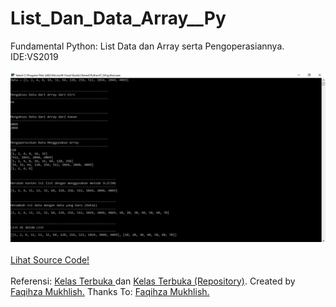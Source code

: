 # List_Dan_Data_Array__Py
Fundamental Python: List Data dan Array serta Pengoperasiannya. IDE:VS2019<br><br>
<img src="https://github.com/RizkyKhapidsyah/List_Dan_Data_Array__Py/blob/master/result/Capture.PNG"><br><br>
<a href="https://github.com/RizkyKhapidsyah/List_Dan_Data_Array__Py/blob/master/List_Dan_Data_Array__Py.py">Lihat Source Code!</a><br><br>
Referensi: <a href="https://www.youtube.com/user/faqihzamukhlish"> Kelas Terbuka </a> dan <a href="https://github.com/kelasterbuka"> Kelas Terbuka (Repository)</a>. Created by <a href="https://github.com/faqihza">Faqihza Mukhlish.</a> Thanks To: <a href="https://www.youtube.com/channel/UCRGHjysoCemh4y7tCJQs30w/about">Faqihza Mukhlish.</a>
